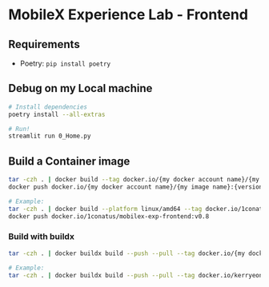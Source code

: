 # MobileX Experience Lab - Frontend

## Requirements

- Poetry: `pip install poetry`

## Debug on my Local machine

```bash
# Install dependencies
poetry install --all-extras

# Run!
streamlit run 0_Home.py
```

## Build a Container image

```bash
tar -czh . | docker build --tag docker.io/{my docker account name}/{my image name}:{version} -
docker push docker.io/{my docker account name}/{my image name}:{version}

# Example:
tar -czh . | docker build --platform linux/amd64 --tag docker.io/1conatus/mobilex-exp-frontend:v0.8 -
docker push docker.io/1conatus/mobilex-exp-frontend:v0.8
```

### Build with buildx

```bash
tar -czh . | docker buildx build --push --pull --tag docker.io/{my docker account name}/{my image name}:{version} -

# Example:
tar -czh . | docker buildx build --push --pull --tag docker.io/kerryeon/mobilex-exp-frontend:v0.1 -
```
